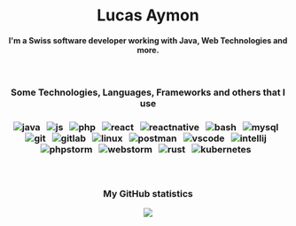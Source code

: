 <h1 align="center">Lucas Aymon</h1>
<h4 align="center">I'm a Swiss software developer working with Java, Web Technologies and more.</h4>

<br>

<h3 align="center">Some Technologies, Languages, Frameworks and others that I use<h3/>
	
<p align="center">
    <img src="https://img.shields.io/badge/java-5382A1?style=for-the-badge&logo=openjdk" alt="java" />&nbsp;&nbsp;
    <img src="https://img.shields.io/badge/JavaScript-F7DF1E?style=for-the-badge&logo=javascript&logoColor=black" alt="js" />&nbsp;&nbsp;
    <img src="https://img.shields.io/badge/php-8387BC?style=for-the-badge&logo=php&logoColor=white" alt="php" />&nbsp;&nbsp;
    <img src="https://img.shields.io/badge/react-20232a.svg?&style=for-the-badge&logo=react&logoColor=%2361DAFB" alt="react" />&nbsp;&nbsp;
    <img src="https://img.shields.io/badge/react_native-20232a.svg?&style=for-the-badge&logo=react&logoColor=%2361DAFB" alt="reactnative" />&nbsp;&nbsp;
    <img src="https://img.shields.io/badge/shell_script-121011.svg?&style=for-the-badge&logo=gnu-bash&logoColor=white" alt="bash" />&nbsp;&nbsp;
    <img src="https://img.shields.io/badge/MySQL-00000F?style=for-the-badge&logo=mysql&logoColor=white" alt="mysql" />&nbsp;&nbsp;
    <img src="https://img.shields.io/badge/git-F05032?style=for-the-badge&logo=git&logoColor=white" alt="git" />&nbsp;&nbsp;
    <img src="https://img.shields.io/badge/gitlab-FFFFFF?style=for-the-badge&logo=gitlab" alt="gitlab" />&nbsp;&nbsp;
    <img src="https://img.shields.io/badge/Linux-FCC624?style=for-the-badge&logo=linux&logoColor=black" alt="linux" />&nbsp;&nbsp;
    <img src="https://img.shields.io/badge/postman-FF6C37?style=for-the-badge&logo=postman&logoColor=white" alt="postman" />&nbsp;&nbsp;
    <img src="https://img.shields.io/badge/vscode-0066B8?style=for-the-badge&logo=visual-studio-code&logoColor=white" alt="vscode" />&nbsp;&nbsp;
    <img src="https://img.shields.io/badge/intellij_idea-FFFFFF?style=for-the-badge&logo=intellij-idea&logoColor=black" alt="intellij" />&nbsp;&nbsp;
    <img src="https://img.shields.io/badge/phpstorm-FFFFFF?style=for-the-badge&logo=phpstorm&logoColor=black" alt="phpstorm" />&nbsp;&nbsp;
    <img src="https://img.shields.io/badge/webstorm-FFFFFF?style=for-the-badge&logo=webstorm&logoColor=black" alt="webstorm" />&nbsp;&nbsp;
    <img src="https://img.shields.io/badge/Rust-000000?style=for-the-badge&logo=rust&logoColor=white" alt="rust" />&nbsp;&nbsp;
    <img src="https://img.shields.io/badge/Kubernetes-FFFFFF?style=for-the-badge&logo=kubernetes" alt="kubernetes" />&nbsp;&nbsp;
</p>

</br>

<h3 align="center">My GitHub statistics</h3>

<p align="center">
    <img src="https://github-readme-stats.vercel.app/api?username=lucas-it&include_all_commits=true&count_private=true&show_icons=true&line_height=20&theme=dark"/>
</p>
